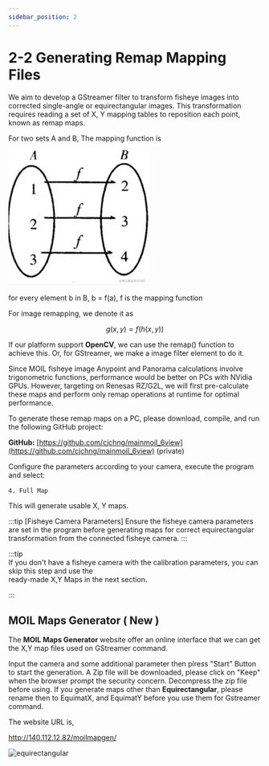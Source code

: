 ```yaml
---
sidebar_position: 2
---
```


# 2-2 Generating Remap Mapping Files

We aim to develop a GStreamer filter to transform fisheye images into corrected single-angle or equirectangular images. This transformation requires reading a set of X, Y mapping tables to reposition each point, known as remap maps.

For two sets A and B, The mapping function is  

![map](./image/map.png)

for every element b in B, b = f(a), f is the mapping function

For image remapping, we denote it as  

```math
g(x,y) = f(h(x,y))
```

If our platform support **OpenCV**, we can use the remap() function to achieve this. Or, for GStreamer, we make a image filter element to do it.

Since MOIL fisheye image Anypoint and Panorama calculations involve trigonometric functions, performance would be better on PCs with NVidia GPUs. However, targeting on Renesas RZ/G2L, we will first pre-calculate these maps and perform only remap operations at runtime for optimal performance.

To generate these remap maps on a PC, please download, compile, and run the following GitHub project:

**GitHub:** [https://github.com/cjchng/mainmoil_6view](https://github.com/cjchng/mainmoil_6view) (private)

Configure the parameters according to your camera, execute the program and select:

```bash
4. Full Map
```

This will generate usable X, Y maps.

:::tip [Fisheye Camera Parameters]
Ensure the fisheye camera parameters are set in the program before generating maps for correct equirectangular transformation from the connected fisheye camera.
:::

:::tip  
If you don't have a fisheye camera with the calibration parameters, you can skip this step and use the  
ready-made X,Y Maps in the next section.

:::  

## MOIL Maps Generator ( New )

The **MOIL Maps Generator** website offer an online interface that we can get the X,Y map files used on GStreamer command.  

Input the camera and some additional parameter then plress "Start" Button to start the generation. A Zip file will be downloaded, please click on "Keep" when the browser prompt the security concern. Decompress the zip file before using. If you generate maps other than **Equirectangular**, please rename then to EquimatX, and EquimatY before you use them for Gstreamer command.  

The website URL is,

<http://140.112.12.82/moilmapgen/>

![equirectangular](http://140.112.12.82/moilmapgen/images/equirectangular.png)
